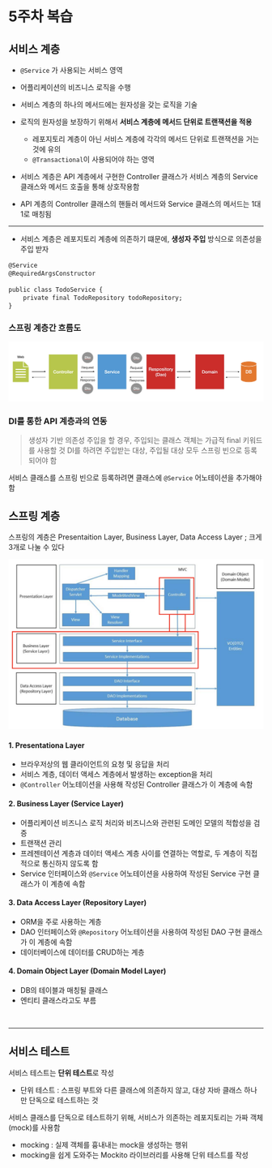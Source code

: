 # 5주차 복습

## 서비스 계층

- `@Service` 가 사용되는 서비스 영역

- 어플리케이션의 비즈니스 로직을 수행
- 서비스 계층의 하나의 메서드에는 원자성을 갖는 로직을 기술
- 로직의 원자성을 보장하기 위해서 **서비스 계층에 메서드 단위로 트랜잭션을 적용**

  - 레포지토리 계층이 아닌 서비스 계층에 각각의 메서드 단위로 트랜잭션을 거는 것에 유의
  - `@Transactional`이 사용되어야 하는 영역

- 서비스 계층은 API 계층에서 구현한 Controller 클래스가 서비스 계층의 Service 클래스와 메서드 호출을 통해 상호작용함
- API 계층의 Controller 클래스의 핸들러 메서드와 Service 클래스의 메서드는 1대1로 매칭됨

<hr />

- 서비스 계층은 레포지토리 계층에 의존하기 떄문에, **생성자 주입** 방식으로 의존성을 주입 받자

```
@Service
@RequiredArgsConstructor

public class TodoService {
    private final TodoRepository todoRepository;
}
```

### 스프링 계층간 흐름도

![alt text](img1.daumcdn.png)

### DI를 통한 API 계층과의 연동

> 생성자 기반 의존성 주입을 할 경우, 주입되는 클래스 객체는 가급적 final 키워드를 사용할 것
> DI를 하려면 주입받는 대상, 주입될 대상 모두 스프링 빈으로 등록되어야 함

서비스 클래스를 스프링 빈으로 등록하려면 클래스에 `@Service` 어노테이션을 추가해야 함

## 스프링 계층

스프링의 계층은 Presentaition Layer, Business Layer, Data Access Layer ; 크게 3개로 나눌 수 있다

![alt text](img1.daumcdn-1.png)

#### 1. Presentationa Layer

- 브라우저상의 웹 클라이언트의 요청 및 응답을 처리
- 서비스 계층, 데이터 액세스 계층에서 발생하는 exception을 처리
- `@Controller` 어노테이션을 사용해 작성된 Controller 클래스가 이 계층에 속함

#### 2. Business Layer (Service Layer)

- 어플리케이션 비즈니스 로직 처리와 비즈니스와 관련된 도메인 모델의 적합성을 검증
- 트랜잭션 관리
- 프레젠테이션 계층과 데이터 액세스 계층 사이를 연결하는 역할로, 두 계층이 직접적으로 통신하지 않도록 함
- Service 인터페이스와 `@Service` 어노테이션을 사용하여 작성된 Service 구현 클래스가 이 계층에 속함

#### 3. Data Access Layer (Repository Layer)

- ORM을 주로 사용하는 계층
- DAO 인터페이스와 `@Repository` 어노테이션을 사용하여 작성된 DAO 구현 클래스가 이 계층에 속함
- 데이터베이스에 데이터를 CRUD하는 계층

#### 4. Domain Object Layer (Domain Model Layer)

- DB의 테이블과 매칭될 클래스
- 엔티티 클래스라고도 부름

<br />
<hr />

## 서비스 테스트

서비스 테스트는 **단위 테스트**로 작성

- 단위 테스트 : 스프링 부트와 다른 클래스에 의존하지 않고, 대상 자바 클래스 하나만 단독으로 테스트하는 것

서비스 클래스를 단독으로 테스트하기 위해, 서비스가 의존하는 레포지토리는 가짜 객체(mock)를 사용함

- mocking : 실제 객체를 흉내내는 mock을 생성하는 행위
- mocking을 쉽게 도와주는 Mockito 라이브러리를 사용해 단위 테스트를 작성
